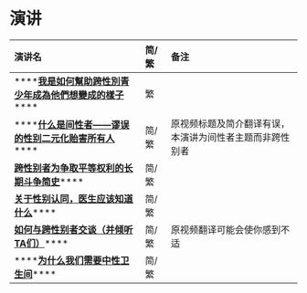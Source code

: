 # 演讲

| 演讲名 | 简/繁 | 备注 |
| :--- | :--- | :--- |
| \*\*\*\*[**我是如何幫助跨性別青少年成為他們想變成的樣子**](https://www.ted.com/talks/norman_spack_how_i_help_transgender_teens_become_who_they_want_to_be?language=zh-tw#t-8453)\*\*\*\* | 繁 |  |
| \*\*\*\*[**什么是间性者——谬误的性别二元化贻害所有人**](https://www.ted.com/talks/susannah_temko_what_it_means_to_be_intersex?language=zh-cn#t-58084)\*\*\*\* | 简/繁 | 原视频标题及简介翻译有误，本演讲为间性者主题而非跨性别者 |
| [**跨性别者为争取平等权利的长期斗争简史**](https://www.ted.com/talks/samy_nour_younes_a_short_history_of_trans_people_s_long_fight_for_equality?language=zh-cn)\*\*\*\* | 简/繁 |  |
| [**关于性别认同，医生应该知道什么**](https://www.ted.com/talks/kristie_overstreet_what_doctors_should_know_about_gender_identity?language=zh-cn)\*\*\*\* | 简/繁 |  |
| [**如何与跨性别者交谈（并倾听TA们）**](https://www.ted.com/talks/jackson_bird_how_to_talk_and_listen_to_transgender_people/transcript?language=zh-cn)\*\*\*\* | 简/繁 | 原视频翻译可能会使你感到不适 |
| \*\*\*\*[**为什么我们需要中性卫生间**](https://www.ted.com/talks/ivan_coyote_why_we_need_gender_neutral_bathrooms/transcript?language=zh-cn#t-131533)\*\*\*\* | 简/繁 |  |



